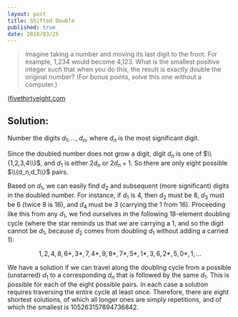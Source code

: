 ```yaml
---
layout: post
title: Shifted Double
published: true
date: 2018/03/25
---
```


>Imagine taking a number and moving its last digit to the front. For example, 1,234 would become 4,123. What is the smallest positive integer such that when you do this, the result is exactly double the original number? (For bonus points, solve this one without a computer.)

<!--more-->

([fivethirtyeight.com](https://fivethirtyeight.com/features/can-you-shuffle-numbers-can-you-find-all-the-world-cup-results/)

## Solution:

Number the digits $d_1,...,d_n$, where $d_n$ is the most significant digit.

Since the doubled number does not grow a digit, digit $d_n$ is one of $\\{1,2,3,4\\}$, and $d_1$ is either $2d_n$ or $2d_n+1$.  So there are only eight possible $\\{d_n,d_1\\}$ pairs.

Based on $d_1$, we can easily find $d_2$ and subsequent (more significant) digits in the doubled number. For instance, if $d_1$ is 4, then $d_2$ must be 8, $d_3$ must be 6 (twice 8 is 16), and $d_4$ must be 3 (carrying the 1 from 16). Proceeding like this from any $d_1$, we find ourselves in the following 18-element doubling cycle (where the star reminds us that we are carrying a 1, and so the digit cannot be $d_1$, because $d_2$ comes from doubling $d_1$ without adding a carried 1):

$$1,2,4,8,6*,3*,7,4*,9,8*,7*,5*,1*,3,6,2*,5,0*,1,\ldots$$

We have a solution if we can travel along the doubling cycle from a possible (unstarred) $d_1$ to a corresponding $d_n$ that is followed by the same $d_1$. This is possible for each of the eight possible pairs. In each case a solution requires traversing the entire cycle at least once. Therefore, there are eight shortest solutions, of which all longer ones are simply repetitions, and of which the smallest is 105263157894736842.

<br>
